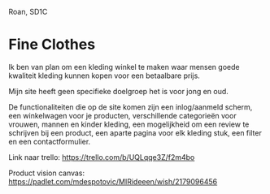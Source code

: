 Roan, SD1C

# Fine Clothes

Ik ben van plan om een kleding winkel te maken waar mensen goede kwaliteit kleding kunnen kopen voor een betaalbare prijs. 

Mijn site heeft geen specifieke doelgroep het is voor jong en oud. 

De functionaliteiten die op de site komen zijn een inlog/aanmeld scherm, een winkelwagen voor je producten, verschillende categorieën voor vrouwen, mannen en kinder kleding, een mogelijkheid om een review te schrijven bij een product, een aparte pagina voor elk kleding stuk, een filter en een contactformulier. 

Link naar trello:
https://trello.com/b/UQLqqe3Z/f2m4bo

Product vision canvas:
https://padlet.com/mdespotovic/MIRideeen/wish/2179096456